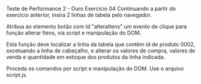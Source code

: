 Teste de Performance 2 - Ouro
Exercício 04
Continuando a partir do exercício anterior, insira 2 linhas de tabela pelo navegador.

Atribua ao elemento botão com Id "alteraItens" um evento de clique para função alterar Itens, via script e manipulação do DOM.

Esta função deve localizar a linha da tabela que contém id de produto 0002, excetuando a linha de cabeçalho, e alterar os valores de compra, valores de venda e quantidade em estoque dos produtos da linha indicada.

Proceda os comandos por script e manipulação do DOM. Use o arquivo script.js.
